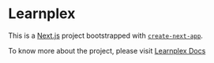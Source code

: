 # Learnplex

This is a [Next.js](https://nextjs.org/) project bootstrapped with [`create-next-app`](https://github.com/zeit/next.js/tree/canary/packages/create-next-app).

To know more about the project, please visit [Learnplex Docs](https://docs.coderplex.in/docs/about.html)
